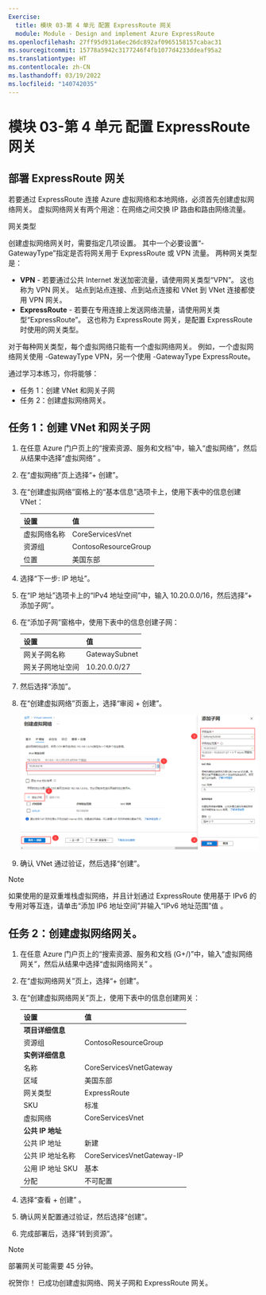 ```yaml
---
Exercise:
  title: 模块 03-第 4 单元 配置 ExpressRoute 网关
  module: Module - Design and implement Azure ExpressRoute
ms.openlocfilehash: 27ff95d931a6ec26dc892af0965158157cabac31
ms.sourcegitcommit: 15778a5942c3177246f4fb1077d4233ddeaf95a2
ms.translationtype: HT
ms.contentlocale: zh-CN
ms.lasthandoff: 03/19/2022
ms.locfileid: "140742035"
---
```

# <a name="m03-unit-4-configure-an-expressroute-gateway"></a>模块 03-第 4 单元 配置 ExpressRoute 网关

## <a name="deploy-expressroute-gateways"></a>部署 ExpressRoute 网关

若要通过 ExpressRoute 连接 Azure 虚拟网络和本地网络，必须首先创建虚拟网络网关。 虚拟网络网关有两个用途：在网络之间交换 IP 路由和路由网络流量。 

网关类型

创建虚拟网络网关时，需要指定几项设置。 其中一个必要设置“-GatewayType”指定是否将网关用于 ExpressRoute 或 VPN 流量。 两种网关类型是：

- **VPN** - 若要通过公共 Internet 发送加密流量，请使用网关类型“VPN”。 这也称为 VPN 网关。 站点到站点连接、点到站点连接和 VNet 到 VNet 连接都使用 VPN 网关。
- **ExpressRoute** - 若要在专用连接上发送网络流量，请使用网关类型“ExpressRoute”。 这也称为 ExpressRoute 网关，是配置 ExpressRoute 时使用的网关类型。

对于每种网关类型，每个虚拟网络只能有一个虚拟网络网关。 例如，一个虚拟网络网关使用 -GatewayType VPN，另一个使用 -GatewayType ExpressRoute。


通过学习本练习，你将能够：

+ 任务 1：创建 VNet 和网关子网
+ 任务 2：创建虚拟网络网关。



## <a name="task-1-create-the-vnet-and-gateway-subnet"></a>任务 1：创建 VNet 和网关子网

1. 在任意 Azure 门户页上的“搜索资源、服务和文档”中，输入“虚拟网络”，然后从结果中选择“虚拟网络” 。

2. 在“虚拟网络”页上选择“+ 创建”。

3. 在“创建虚拟网络”窗格上的“基本信息”选项卡上，使用下表中的信息创建 VNet：

   | 设置          | 值                        |
   | -------------------- | -------------------------------- |
   | 虚拟网络名称 | CoreServicesVnet                 |
   | 资源组       | ContosoResourceGroup             |
   | 位置             | 美国东部                          |

4. 选择“下一步: IP 地址”。

5. 在“IP 地址”选项卡上的“IPv4 地址空间”中，输入 10.20.0.0/16，然后选择“+ 添加子网”。 

6. 在“添加子网”窗格中，使用下表中的信息创建子网：

   | 设置                  | 值     |
   | ---------------------------- | ------------- |
   | 网关子网名称          | GatewaySubnet |
   | 网关子网地址空间 | 10.20.0.0/27  |

7. 然后选择“添加”。 

8. 在“创建虚拟网络”页面上，选择“审阅 + 创建”。

   ![Azure 门户 - 添加网关子网](../media/add-gateway-subnet.png)

9. 确认 VNet 通过验证，然后选择“创建”。

> [!Note]  
>
> 如果使用的是双重堆栈虚拟网络，并且计划通过 ExpressRoute 使用基于 IPv6 的专用对等互连，请单击“添加 IP6 地址空间”并输入“IPv6 地址范围”值 。

## <a name="task-2-create-the-virtual-network-gateway"></a>任务 2：创建虚拟网络网关。

1. 在任意 Azure 门户页上的“搜索资源、服务和文档 (G+/)”中，输入“虚拟网络网关”，然后从结果中选择“虚拟网络网关” 。

2. 在“虚拟网络网关”页上，选择“+ 创建”。

3. 在“创建虚拟网络网关”页上，使用下表中的信息创建网关：

   | 设置               | **值**                  |
   | ------------------------- | -------------------------- |
   | **项目详细信息**       |                            |
   | 资源组            | ContosoResourceGroup       |
   | **实例详细信息**      |                            |
   | 名称                      | CoreServicesVnetGateway    |
   | 区域                    | 美国东部                    |
   | 网关类型              | ExpressRoute               |
   | SKU                       | 标准                   |
   | 虚拟网络           | CoreServicesVnet           |
   | **公共 IP 地址**     |                            |
   | 公共 IP 地址         | 新建                 |
   | 公共 IP 地址名称    | CoreServicesVnetGateway-IP |
   | 公用 IP 地址 SKU     | 基本                      |
   | 分配                | 不可配置           |
   
4. 选择“查看 + 创建”  。

5. 确认网关配置通过验证，然后选择“创建”。

6. 完成部署后，选择“转到资源”。

> [!Note] 
>
> 部署网关可能需要 45 分钟。

祝贺你！ 已成功创建虚拟网络、网关子网和 ExpressRoute 网关。

